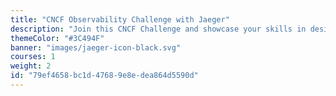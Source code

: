 ```yaml
---
title: "CNCF Observability Challenge with Jaeger"
description: "Join this CNCF Challenge and showcase your skills in designing a distributed tracing architecture using Jaeger."
themeColor: "#3C494F"
banner: "images/jaeger-icon-black.svg"
courses: 1
weight: 2
id: "79ef4658-bc1d-4768-9e8e-dea864d5590d"
---
```

